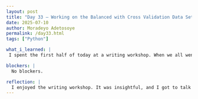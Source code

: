 ```yaml
---
layout: post
title: "Day 33 – Working on the Balanced with Cross Validation Data Set"
date: 2025-07-10
author: Moradeyo Adetosoye
permalink: /day33.html
tags: ["Python"]

what_i_learned: |
 I spent the first half of today at a writing workshop. When we all went back to our labs, I inputted the metric scores I'd gotten from the balanced without cross validation data set into Overleaf. Then I started working on balancing the data set with cross validation. I also got some metric scores for the data set. 

blockers: |
  No blockers.

reflection: |
  I enjoyed the writing workshop. It was insightful, and I got to talk some more with the other undergrads. Balancing the data set with crss validation was a bit tricky at first, but after a while I was able to get it done. Calculating the metric scores is probably the easiest part.
---
```


